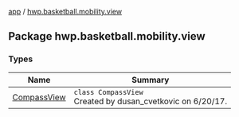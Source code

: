 [app](../index.md) / [hwp.basketball.mobility.view](.)

## Package hwp.basketball.mobility.view

### Types

| Name | Summary |
|---|---|
| [CompassView](-compass-view/index.md) | `class CompassView`<br>Created by dusan_cvetkovic on 6/20/17. |
